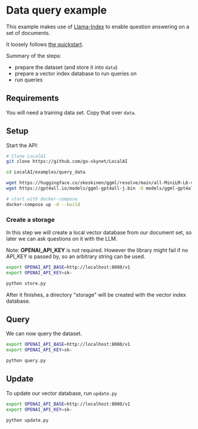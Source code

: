 # Data query example

This example makes use of [Llama-Index](https://gpt-index.readthedocs.io/en/stable/getting_started/installation.html) to enable question answering on a set of documents.

It loosely follows [the quickstart](https://gpt-index.readthedocs.io/en/stable/guides/primer/usage_pattern.html).

Summary of the steps:

- prepare the dataset (and store it into `data`)
- prepare a vector index database to run queries on
- run queries

## Requirements

You will need a training data set. Copy that over `data`.

## Setup

Start the API:

```bash
# Clone LocalAI
git clone https://github.com/go-skynet/LocalAI

cd LocalAI/examples/query_data

wget https://huggingface.co/skeskinen/ggml/resolve/main/all-MiniLM-L6-v2/ggml-model-q4_0.bin -O models/bert
wget https://gpt4all.io/models/ggml-gpt4all-j.bin -O models/ggml-gpt4all-j

# start with docker-compose
docker-compose up -d --build
```

### Create a storage

In this step we will create a local vector database from our document set, so later we can ask questions on it with the LLM.

Note: **OPENAI_API_KEY** is not required. However the library might fail if no API_KEY is passed by, so an arbitrary string can be used.

```bash
export OPENAI_API_BASE=http://localhost:8080/v1
export OPENAI_API_KEY=sk-

python store.py
```

After it finishes, a directory "storage" will be created with the vector index database.

## Query

We can now query the dataset. 

```bash
export OPENAI_API_BASE=http://localhost:8080/v1
export OPENAI_API_KEY=sk-

python query.py
```

## Update

To update our vector database, run `update.py`

```bash
export OPENAI_API_BASE=http://localhost:8080/v1
export OPENAI_API_KEY=sk-

python update.py
```